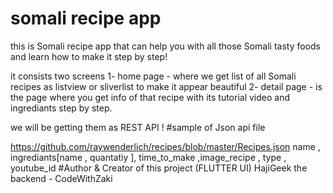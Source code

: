 # somali recipe app

this is Somali recipe app that can help you with all those Somali tasty foods and learn how to make it step by step!

it consists two screens
1- home page - where we get list of all Somali recipes as listview or sliverlist to make it appear beautiful
2- detail page - is the page where you get info of that recipe with its tutorial video and ingrediants step by step.

we will be getting them as REST API !
#sample of Json api file 

https://github.com/raywenderlich/recipes/blob/master/Recipes.json
name , ingrediants[name , quantatiy ], time_to_make ,image_recipe , type , youtube_id
#Author & Creator of this project (FLUTTER UI)
HajiGeek
the backend - CodeWithZaki

